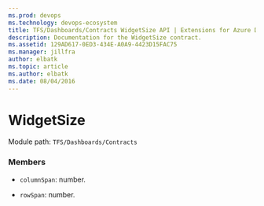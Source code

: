 ```yaml
---
ms.prod: devops
ms.technology: devops-ecosystem
title: TFS/Dashboards/Contracts WidgetSize API | Extensions for Azure DevOps Services
description: Documentation for the WidgetSize contract.
ms.assetid: 129AD617-0ED3-434E-A0A9-4423D15FAC75
ms.manager: jillfra
author: elbatk
ms.topic: article
ms.author: elbatk
ms.date: 08/04/2016
---
```


# WidgetSize

Module path: `TFS/Dashboards/Contracts`


### Members

* `columnSpan`: number. 

* `rowSpan`: number. 